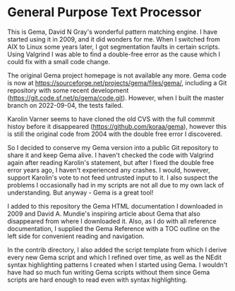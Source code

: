 # General Purpose Text Processor

This is Gema, David N Gray's wonderful pattern matching engine. I have started
using it in 2009, and it did wonders for me. When I switched from AIX to Linux
some years later, I got segmentation faults in certain scripts. Using Valgrind
I was able to find a double-free error as the cause which I could fix with a
small code change.

The original Gema project homepage is not available any more. Gema
code is now at https://sourceforge.net/projects/gema/files/gema/, including a
Git repository with some recent development
(https://git.code.sf.net/p/gema/code.git). However, when I built the master
branch on 2022-09-04, the tests failed.

Karolin Varner seems to have cloned the old CVS with the full commmit histoy
before it disappeared (https://github.com/koraa/gema), however this is
still the original code from 2004 with the double free error I discovered.

So I decided to conserve my Gema version into a public Git repository to share
it and keep Gema alive. I haven't checked the code with Valgrind again after
reading Karolin's statement, but after I fixed the double free error years ago,
I haven't experienced any crashes. I would, however, support Karolin's vote to
not feed untrusted input to it. I also suspect the problems I occasionally had
in my scripts are not all due to my own lack of understanding. But anyway -
Gema is a great tool!

I added to this repository the Gema HTML documentation I downloaded in
2009 and David A. Mundie's inspiring article about Gema that also disappeared
from where I downloaded it. Also, as I do with all reference documentation, I
supplied the Gema Reference with a TOC outline on the left side for convenient
reading and navigation.

In the contrib directory, I also added the script template from which I derive
every new Gema script and which I refined over time, as well as the NEdit syntax
highlighting patterns I created when I started using Gema. I wouldn't have had
so much fun writing Gema scripts without them since Gema scripts are hard enough
to read even with syntax highlighting.
